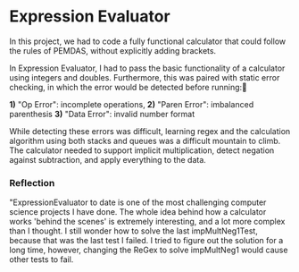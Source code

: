 # Expression Evaluator

In this project, we had to code a fully functional calculator that could follow the rules of PEMDAS, 
without explicitly adding brackets.

In Expression Evaluator, I had to pass the basic functionality of a calculator using integers and doubles. 
Furthermore, this was paired with static error checking, in which the error would be detected before running:

**1)** "Op Error": incomplete operations,
**2)** "Paren Error": imbalanced parenthesis
**3)** "Data Error": invalid number format

While detecting these errors was difficult, learning regex and the calculation algorithm using both stacks and queues 
was a difficult mountain to climb. The calculator needed to support implicit multiplication, 
detect negation against subtraction, and apply everything to the data.

### Reflection
"ExpressionEvaluator to date is one of the most challenging computer science projects I have done. The whole idea behind how a 
calculator works 'behind the scenes' is extremely interesting, and a lot more complex than I thought. 
I still wonder how to solve the last impMultNeg1Test, because that was the last test I failed. I tried to figure out the 
solution for a long time, however, changing the ReGex to solve impMultNeg1 would cause other tests to fail.
